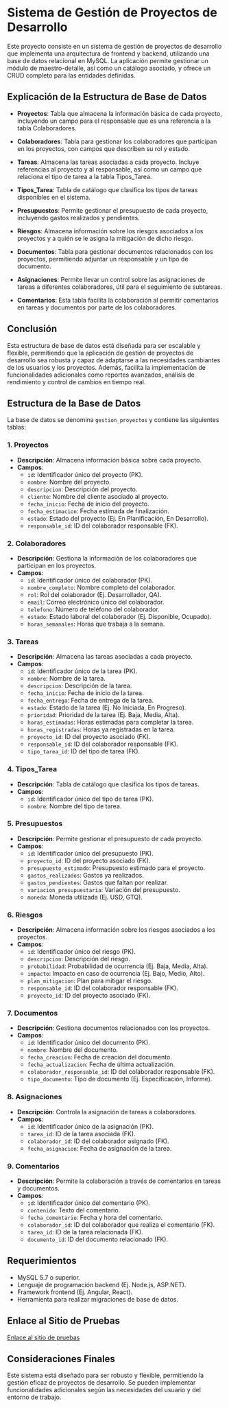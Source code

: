 # Sistema de Gestión de Proyectos de Desarrollo

Este proyecto consiste en un sistema de gestión de proyectos de desarrollo que implementa una arquitectura de frontend y backend, utilizando una base de datos relacional en MySQL. La aplicación permite gestionar un módulo de maestro-detalle, así como un catálogo asociado, y ofrece un CRUD completo para las entidades definidas.

## Explicación de la Estructura de Base de Datos

- **Proyectos**: Tabla que almacena la información básica de cada proyecto, incluyendo un campo para el responsable que es una referencia a la tabla Colaboradores.

- **Colaboradores**: Tabla para gestionar los colaboradores que participan en los proyectos, con campos que describen su rol y estado.

- **Tareas**: Almacena las tareas asociadas a cada proyecto. Incluye referencias al proyecto y al responsable, así como un campo que relaciona el tipo de tarea a la tabla Tipos_Tarea.

- **Tipos_Tarea**: Tabla de catálogo que clasifica los tipos de tareas disponibles en el sistema.

- **Presupuestos**: Permite gestionar el presupuesto de cada proyecto, incluyendo gastos realizados y pendientes.

- **Riesgos**: Almacena información sobre los riesgos asociados a los proyectos y a quién se le asigna la mitigación de dicho riesgo.

- **Documentos**: Tabla para gestionar documentos relacionados con los proyectos, permitiendo adjuntar un responsable y un tipo de documento.

- **Asignaciones**: Permite llevar un control sobre las asignaciones de tareas a diferentes colaboradores, útil para el seguimiento de subtareas.

- **Comentarios**: Esta tabla facilita la colaboración al permitir comentarios en tareas y documentos por parte de los colaboradores.

## Conclusión

Esta estructura de base de datos está diseñada para ser escalable y flexible, permitiendo que la aplicación de gestión de proyectos de desarrollo sea robusta y capaz de adaptarse a las necesidades cambiantes de los usuarios y los proyectos. Además, facilita la implementación de funcionalidades adicionales como reportes avanzados, análisis de rendimiento y control de cambios en tiempo real.

## Estructura de la Base de Datos

La base de datos se denomina `gestion_proyectos` y contiene las siguientes tablas:

### 1. Proyectos

- **Descripción**: Almacena información básica sobre cada proyecto.
- **Campos**:
  - `id`: Identificador único del proyecto (PK).
  - `nombre`: Nombre del proyecto.
  - `descripcion`: Descripción del proyecto.
  - `cliente`: Nombre del cliente asociado al proyecto.
  - `fecha_inicio`: Fecha de inicio del proyecto.
  - `fecha_estimacion`: Fecha estimada de finalización.
  - `estado`: Estado del proyecto (Ej. En Planificación, En Desarrollo).
  - `responsable_id`: ID del colaborador responsable (FK).

### 2. Colaboradores

- **Descripción**: Gestiona la información de los colaboradores que participan en los proyectos.
- **Campos**:
  - `id`: Identificador único del colaborador (PK).
  - `nombre_completo`: Nombre completo del colaborador.
  - `rol`: Rol del colaborador (Ej. Desarrollador, QA).
  - `email`: Correo electrónico único del colaborador.
  - `telefono`: Número de teléfono del colaborador.
  - `estado`: Estado laboral del colaborador (Ej. Disponible, Ocupado).
  - `horas_semanales`: Horas que trabaja a la semana.

### 3. Tareas

- **Descripción**: Almacena las tareas asociadas a cada proyecto.
- **Campos**:
  - `id`: Identificador único de la tarea (PK).
  - `nombre`: Nombre de la tarea.
  - `descripcion`: Descripción de la tarea.
  - `fecha_inicio`: Fecha de inicio de la tarea.
  - `fecha_entrega`: Fecha de entrega de la tarea.
  - `estado`: Estado de la tarea (Ej. No Iniciada, En Progreso).
  - `prioridad`: Prioridad de la tarea (Ej. Baja, Media, Alta).
  - `horas_estimadas`: Horas estimadas para completar la tarea.
  - `horas_registradas`: Horas ya registradas en la tarea.
  - `proyecto_id`: ID del proyecto asociado (FK).
  - `responsable_id`: ID del colaborador responsable (FK).
  - `tipo_tarea_id`: ID del tipo de tarea (FK).

### 4. Tipos_Tarea

- **Descripción**: Tabla de catálogo que clasifica los tipos de tareas.
- **Campos**:
  - `id`: Identificador único del tipo de tarea (PK).
  - `nombre`: Nombre del tipo de tarea.

### 5. Presupuestos

- **Descripción**: Permite gestionar el presupuesto de cada proyecto.
- **Campos**:
  - `id`: Identificador único del presupuesto (PK).
  - `proyecto_id`: ID del proyecto asociado (FK).
  - `presupuesto_estimado`: Presupuesto estimado para el proyecto.
  - `gastos_realizados`: Gastos ya realizados.
  - `gastos_pendientes`: Gastos que faltan por realizar.
  - `variacion_presupuestaria`: Variación del presupuesto.
  - `moneda`: Moneda utilizada (Ej. USD, GTQ).

### 6. Riesgos

- **Descripción**: Almacena información sobre los riesgos asociados a los proyectos.
- **Campos**:
  - `id`: Identificador único del riesgo (PK).
  - `descripcion`: Descripción del riesgo.
  - `probabilidad`: Probabilidad de ocurrencia (Ej. Baja, Media, Alta).
  - `impacto`: Impacto en caso de ocurrencia (Ej. Bajo, Medio, Alto).
  - `plan_mitigacion`: Plan para mitigar el riesgo.
  - `responsable_id`: ID del colaborador responsable (FK).
  - `proyecto_id`: ID del proyecto asociado (FK).

### 7. Documentos

- **Descripción**: Gestiona documentos relacionados con los proyectos.
- **Campos**:
  - `id`: Identificador único del documento (PK).
  - `nombre`: Nombre del documento.
  - `fecha_creacion`: Fecha de creación del documento.
  - `fecha_actualizacion`: Fecha de última actualización.
  - `colaborador_responsable_id`: ID del colaborador responsable (FK).
  - `tipo_documento`: Tipo de documento (Ej. Especificación, Informe).

### 8. Asignaciones

- **Descripción**: Controla la asignación de tareas a colaboradores.
- **Campos**:
  - `id`: Identificador único de la asignación (PK).
  - `tarea_id`: ID de la tarea asociada (FK).
  - `colaborador_id`: ID del colaborador asignado (FK).
  - `fecha_asignacion`: Fecha de asignación de la tarea.

### 9. Comentarios

- **Descripción**: Permite la colaboración a través de comentarios en tareas y documentos.
- **Campos**:
  - `id`: Identificador único del comentario (PK).
  - `contenido`: Texto del comentario.
  - `fecha_comentario`: Fecha y hora del comentario.
  - `colaborador_id`: ID del colaborador que realiza el comentario (FK).
  - `tarea_id`: ID de la tarea relacionada (FK).
  - `documento_id`: ID del documento relacionado (FK).

## Requerimientos

- MySQL 5.7 o superior.
- Lenguaje de programación backend (Ej. Node.js, ASP.NET).
- Framework frontend (Ej. Angular, React).
- Herramienta para realizar migraciones de base de datos.

## Enlace al Sitio de Pruebas

[Enlace al sitio de pruebas](http://tu-sitio-de-pruebas.com)

## Consideraciones Finales

Este sistema está diseñado para ser robusto y flexible, permitiendo la gestión eficaz de proyectos de desarrollo. Se pueden implementar funcionalidades adicionales según las necesidades del usuario y del entorno de trabajo.
